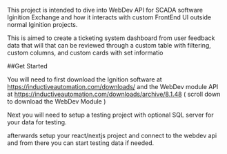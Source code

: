 This project is intended to dive into WebDev API for SCADA software Iginition Exchange and how it interacts with custom FrontEnd UI outside normal Iginition projects.

This is aimed to create a ticketing system dashboard from user feedback data that will that can be reviewed through a custom table with filtering, custom columns, and custom cards with set informatio

##Get Started

You will need to first download the Ignition software at https://inductiveautomation.com/downloads/ and the WebDev module API at https://inductiveautomation.com/downloads/archive/8.1.48 ( scroll down to download the WebDev Module )

Next you will need to setup a testing project with optional SQL server for your data for testing.

afterwards setup your react/nextjs project and connect to the webdev api and from there you can start testing data if needed.



